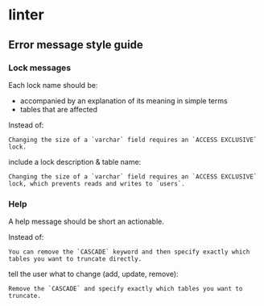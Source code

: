 # linter

## Error message style guide

### Lock messages

Each lock name should be:

- accompanied by an explanation of its meaning in simple terms
- tables that are affected

Instead of:

```
Changing the size of a `varchar` field requires an `ACCESS EXCLUSIVE` lock.
```

include a lock description & table name:

```
Changing the size of a `varchar` field requires an `ACCESS EXCLUSIVE` lock, which prevents reads and writes to `users`.
```

### Help

A help message should be short an actionable.

Instead of:

```
You can remove the `CASCADE` keyword and then specify exactly which tables you want to truncate directly.
```

tell the user what to change (add, update, remove):

```
Remove the `CASCADE` and specify exactly which tables you want to truncate.
```

